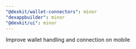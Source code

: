 ```yaml
---
"@dexkit/wallet-connectors": minor
"dexappbuilder": minor
"@dexkit/ui": minor
---
```


Improve wallet handling and connection on mobile
